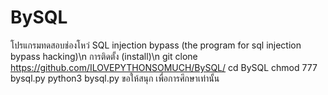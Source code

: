 # BySQL
โปรแกรมทดสอบช่องโหว่ SQL injection bypass (the program for sql injection bypass hacking)\n
การติดตั้ง (install)\n
git clone https://github.com/ILOVEPYTHONSOMUCH/BySQL/
cd BySQL
chmod 777 bysql.py
python3 bysql.py
ขอให้สนุก เพื่อการศึกษาเท่านั้น 
